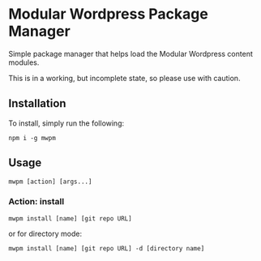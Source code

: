# Modular Wordpress Package Manager

Simple package manager that helps load the Modular Wordpress content modules.

This is in a working, but incomplete state, so please use with caution.

## Installation

To install, simply run the following:

```
npm i -g mwpm
```

## Usage

```CLI
mwpm [action] [args...]
```

### Action: install

```CLI
mwpm install [name] [git repo URL]
```

or for directory mode:

```CLI
mwpm install [name] [git repo URL] -d [directory name]
```